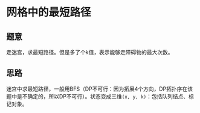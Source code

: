 # 网格中的最短路径

## 题意

走迷宫，求最短路径。但是多了个k值，表示能够走障碍物的最大次数。

## 思路

迷宫中求最短路径，一般用BFS（DP不可行：因为拓展4个方向，DP拓扑序在该题中是不确定的，所以DP不可行）。状态变成三维`(x, y, k)`：包括队列结点、标记对象。
